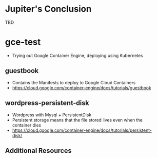 # Jupiter's Conclusion
TBD

# gce-test
- Trying out Google Container Engine, deploying using Kubernetes

## guestbook
- Contains the Manifests to deploy to Google Cloud Containers
- https://cloud.google.com/container-engine/docs/tutorials/guestbook

## wordpress-persistent-disk
- Wordpress with Mysql + PersistentDisk
- Persistent storage means that the file stored lives even when the container dies
- https://cloud.google.com/container-engine/docs/tutorials/persistent-disk/

## Additional Resources